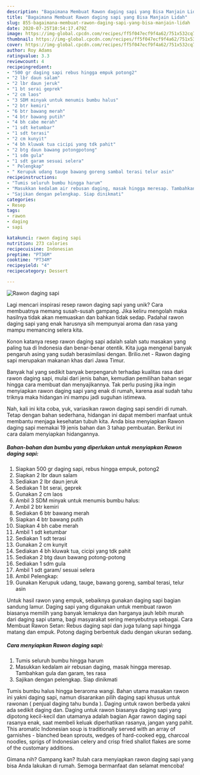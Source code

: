 ```yaml
---
description: "Bagaimana Membuat Rawon daging sapi yang Bisa Manjain Lidah"
title: "Bagaimana Membuat Rawon daging sapi yang Bisa Manjain Lidah"
slug: 855-bagaimana-membuat-rawon-daging-sapi-yang-bisa-manjain-lidah
date: 2020-07-25T10:54:17.479Z
image: https://img-global.cpcdn.com/recipes/ff5f047ecf9f4a62/751x532cq70/rawon-daging-sapi-foto-resep-utama.jpg
thumbnail: https://img-global.cpcdn.com/recipes/ff5f047ecf9f4a62/751x532cq70/rawon-daging-sapi-foto-resep-utama.jpg
cover: https://img-global.cpcdn.com/recipes/ff5f047ecf9f4a62/751x532cq70/rawon-daging-sapi-foto-resep-utama.jpg
author: Roy Adams
ratingvalue: 3.3
reviewcount: 4
recipeingredient:
- "500 gr daging sapi rebus hingga empuk potong2"
- "2 lbr daun salam"
- "2 lbr daun jeruk"
- "1 bt serai geprek"
- "2 cm laos"
- "3 SDM minyak untuk menumis bumbu halus"
- "2 btr kemiri"
- "6 btr bawang merah"
- "4 btr bawang putih"
- "4 bh cabe merah"
- "1 sdt ketumbar"
- "1 sdt terasi"
- "2 cm kunyit"
- "4 bh kluwak tua cicipi yang tdk pahit"
- "2 btg daun bawang potongpotong"
- "1 sdm gula"
- "1 sdt garam sesuai selera"
- " Pelengkap"
- " Kerupuk udang tauge bawang goreng sambal terasi telur asin"
recipeinstructions:
- "Tumis seluruh bumbu hingga harum"
- "Masukkan kedalam air rebusan daging, masak hingga meresap. Tambahkan gula dan garam, tes rasa"
- "Sajikan dengan pelengkap. Siap dinikmati"
categories:
- Resep
tags:
- rawon
- daging
- sapi

katakunci: rawon daging sapi 
nutrition: 273 calories
recipecuisine: Indonesian
preptime: "PT36M"
cooktime: "PT34M"
recipeyield: "4"
recipecategory: Dessert

---
```



![Rawon daging sapi](https://img-global.cpcdn.com/recipes/ff5f047ecf9f4a62/751x532cq70/rawon-daging-sapi-foto-resep-utama.jpg)

Lagi mencari inspirasi resep rawon daging sapi yang unik? Cara membuatnya memang susah-susah gampang. Jika keliru mengolah maka hasilnya tidak akan memuaskan dan bahkan tidak sedap. Padahal rawon daging sapi yang enak harusnya sih mempunyai aroma dan rasa yang mampu memancing selera kita.

Konon katanya resep rawon daging sapi adalah salah satu masakan yang paling tua di Indonesia dan benar-benar otentik. Kita juga mengenal banyak pengaruh asing yang sudah berasimilasi dengan. Brilio.net - Rawon daging sapi merupakan makanan khas dari Jawa Timur.

Banyak hal yang sedikit banyak berpengaruh terhadap kualitas rasa dari rawon daging sapi, mulai dari jenis bahan, kemudian pemilihan bahan segar hingga cara membuat dan menyajikannya. Tak perlu pusing jika ingin menyiapkan rawon daging sapi yang enak di rumah, karena asal sudah tahu triknya maka hidangan ini mampu jadi suguhan istimewa.


Nah, kali ini kita coba, yuk, variasikan rawon daging sapi sendiri di rumah. Tetap dengan bahan sederhana, hidangan ini dapat memberi manfaat untuk membantu menjaga kesehatan tubuh kita. Anda bisa menyiapkan Rawon daging sapi memakai 19 jenis bahan dan 3 tahap pembuatan. Berikut ini cara dalam menyiapkan hidangannya.

<!--inarticleads1-->

##### Bahan-bahan dan bumbu yang diperlukan untuk menyiapkan Rawon daging sapi:

1. Siapkan 500 gr daging sapi, rebus hingga empuk, potong2
1. Siapkan 2 lbr daun salam
1. Sediakan 2 lbr daun jeruk
1. Sediakan 1 bt serai, geprek
1. Gunakan 2 cm laos
1. Ambil 3 SDM minyak untuk menumis bumbu halus:
1. Ambil 2 btr kemiri
1. Sediakan 6 btr bawang merah
1. Siapkan 4 btr bawang putih
1. Siapkan 4 bh cabe merah
1. Ambil 1 sdt ketumbar
1. Sediakan 1 sdt terasi
1. Gunakan 2 cm kunyit
1. Sediakan 4 bh kluwak tua, cicipi yang tdk pahit
1. Sediakan 2 btg daun bawang potong-potong
1. Sediakan 1 sdm gula
1. Ambil 1 sdt garam/ sesuai selera
1. Ambil  Pelengkap:
1. Gunakan  Kerupuk udang, tauge, bawang goreng, sambal terasi, telur asin


Untuk hasil rawon yang empuk, sebaiknya gunakan daging sapi bagian sandung lamur. Daging sapi yang digunakan untuk membuat rawon biasanya memilih yang banyak lemaknya dan harganya jauh lebih murah dari daging sapi utama, bagi masyarakat sering menyebutnya sebagai. Cara Membuat Rawon Setan: Rebus daging sapi dan juga tulang sapi hingga matang dan empuk. Potong daging berbentuk dadu dengan ukuran sedang. 

<!--inarticleads2-->

##### Cara menyiapkan Rawon daging sapi:

1. Tumis seluruh bumbu hingga harum
1. Masukkan kedalam air rebusan daging, masak hingga meresap. Tambahkan gula dan garam, tes rasa
1. Sajikan dengan pelengkap. Siap dinikmati


Tumis bumbu halus hingga beraroma wangi. Bahan utama masakan rawon ini yakni daging sapi, namun disarankan pilih daging sapi khusus untuk rawonan ( penjual daging tahu bunda ). Daging untuk rawon berbeda yakni ada sedikit daging dan. Daging untuk rawon biasanya daging sapi yang dipotong kecil-kecil dan utamanya adalah bagian Agar rawon daging sapi rasanya enak, saat membeli keluak diperhatikan rasanya, jangan yang pahit. This aromatic Indonesian soup is traditionally served with an array of garnishes - blanched bean sprouts, wedges of hard-cooked egg, charcoal noodles, sprigs of Indonesian celery and crisp fried shallot flakes are some of the customary additions. 

Gimana nih? Gampang kan? Itulah cara menyiapkan rawon daging sapi yang bisa Anda lakukan di rumah. Semoga bermanfaat dan selamat mencoba!
